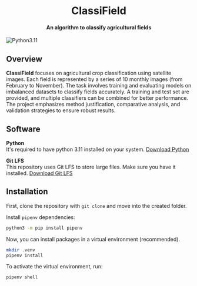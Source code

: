 <h1 align="center">ClassiField</h1>
<h4 align="center">An algorithm to classify agricultural fields</h4>

![Python3.11](https://img.shields.io/badge/python-3.11-red) &nbsp;

## Overview

**ClassiField** focuses on agricultural crop classification using satellite images. Each field is represented by a series of 10 monthly images (from February to November). The task involves training and evaluating models on imbalanced datasets to classify fields accurately. A training and test set are provided, and multiple classifiers can be combined for better performance. The project emphasizes method justification, comparative analysis, and validation strategies to ensure robust results.

## Software

**Python** <br>
It's required to have python 3.11 installed on your system.
[Download Python](https://www.python.org/downloads/)

**Git LFS** <br>
This repository uses Git LFS to store large files. Make sure you have it installed.
[Download Git LFS](https://git-lfs.com/)

## Installation

First, clone the repository with `git clone` and move into the created folder.

Install `pipenv` dependencies:

```sh
python3 -m pip install pipenv
```

Now, you can install packages in a virtual environment (recommended).

```sh
mkdir .venv
pipenv install
```

To activate the virtual environment, run:

```sh
pipenv shell
```
